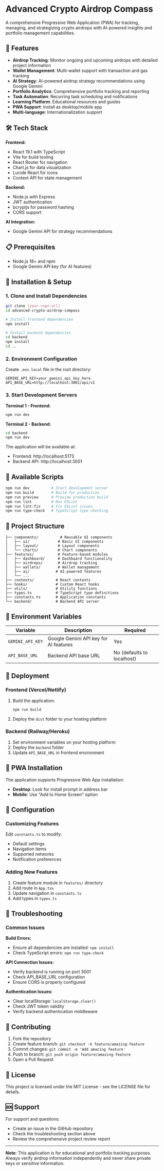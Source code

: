# Advanced Crypto Airdrop Compass

A comprehensive Progressive Web Application (PWA) for tracking, managing, and strategizing crypto airdrops with AI-powered insights and portfolio management capabilities.

## 🚀 Features

- **Airdrop Tracking**: Monitor ongoing and upcoming airdrops with detailed project information
- **Wallet Management**: Multi-wallet support with transaction and gas tracking
- **AI Strategy**: AI-powered airdrop strategy recommendations using Google Gemini
- **Portfolio Analytics**: Comprehensive portfolio tracking and reporting
- **Task Automation**: Recurring task scheduling and notifications
- **Learning Platform**: Educational resources and guides
- **PWA Support**: Install as desktop/mobile app
- **Multi-language**: Internationalization support

## 🛠️ Tech Stack

**Frontend:**
- React 19.1 with TypeScript
- Vite for build tooling
- React Router for navigation
- Chart.js for data visualization
- Lucide React for icons
- Context API for state management

**Backend:**
- Node.js with Express
- JWT authentication
- bcryptjs for password hashing
- CORS support

**AI Integration:**
- Google Gemini API for strategy recommendations

## 📋 Prerequisites

- Node.js 18+ and npm
- Google Gemini API key (for AI features)

## 🔧 Installation & Setup

### 1. Clone and Install Dependencies

```bash
git clone [your-repo-url]
cd advanced-crypto-airdrop-compass

# Install frontend dependencies
npm install

# Install backend dependencies
cd backend
npm install
cd ..
```

### 2. Environment Configuration

Create `.env.local` file in the root directory:

```env
GEMINI_API_KEY=your_gemini_api_key_here
API_BASE_URL=http://localhost:3001/api/v1
```

### 3. Start Development Servers

**Terminal 1 - Frontend:**
```bash
npm run dev
```

**Terminal 2 - Backend:**
```bash
cd backend
npm run dev
```

The application will be available at:
- Frontend: http://localhost:5173
- Backend API: http://localhost:3001

## 🔨 Available Scripts

```bash
npm run dev          # Start development server
npm run build        # Build for production
npm run preview      # Preview production build
npm run lint         # Run ESLint
npm run lint:fix     # Fix ESLint issues
npm run type-check   # TypeScript type checking
```

## 📁 Project Structure

```
├── components/          # Reusable UI components
│   ├── ui/             # Basic UI components
│   ├── layout/         # Layout components
│   └── charts/         # Chart components
├── features/           # Feature-based modules
│   ├── dashboard/      # Dashboard functionality
│   ├── airdrops/       # Airdrop tracking
│   ├── wallets/        # Wallet management
│   ├── ai/            # AI-powered features
│   └── ...
├── contexts/          # React contexts
├── hooks/             # Custom React hooks
├── utils/             # Utility functions
├── types.ts           # TypeScript type definitions
├── constants.ts       # Application constants
└── backend/           # Backend API server
```

## 🔐 Environment Variables

| Variable | Description | Required |
|----------|-------------|----------|
| `GEMINI_API_KEY` | Google Gemini API key for AI features | Yes |
| `API_BASE_URL` | Backend API base URL | No (defaults to localhost) |

## 🚀 Deployment

### Frontend (Vercel/Netlify)

1. Build the application:
   ```bash
   npm run build
   ```

2. Deploy the `dist` folder to your hosting platform

### Backend (Railway/Heroku)

1. Set environment variables on your hosting platform
2. Deploy the `backend` folder
3. Update `API_BASE_URL` in frontend environment

## 📱 PWA Installation

The application supports Progressive Web App installation:
- **Desktop**: Look for install prompt in address bar
- **Mobile**: Use "Add to Home Screen" option

## 🔧 Configuration

### Customizing Features

Edit `constants.ts` to modify:
- Default settings
- Navigation items
- Supported networks
- Notification preferences

### Adding New Features

1. Create feature module in `features/` directory
2. Add route in `App.tsx`
3. Update navigation in `constants.ts`
4. Add types in `types.ts`

## 🐛 Troubleshooting

### Common Issues

**Build Errors:**
- Ensure all dependencies are installed: `npm install`
- Check TypeScript errors: `npm run type-check`

**API Connection Issues:**
- Verify backend is running on port 3001
- Check API_BASE_URL configuration
- Ensure CORS is properly configured

**Authentication Issues:**
- Clear localStorage: `localStorage.clear()`
- Check JWT token validity
- Verify backend authentication middleware

## 🤝 Contributing

1. Fork the repository
2. Create feature branch: `git checkout -b feature/amazing-feature`
3. Commit changes: `git commit -m 'Add amazing feature'`
4. Push to branch: `git push origin feature/amazing-feature`
5. Open a Pull Request

## 📄 License

This project is licensed under the MIT License - see the LICENSE file for details.

## 🆘 Support

For support and questions:
- Create an issue in the GitHub repository
- Check the troubleshooting section above
- Review the comprehensive project review report

---

**Note**: This application is for educational and portfolio tracking purposes. Always verify airdrop information independently and never share private keys or sensitive information.
